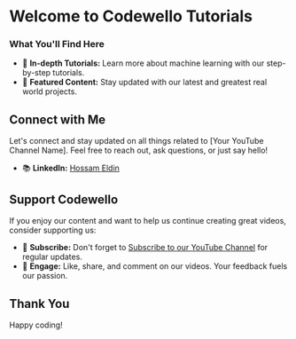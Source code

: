 # Welcome to Codewello Tutorials



### What You'll Find Here


- 🧐 **In-depth Tutorials:** Learn more about machine learning with our step-by-step tutorials.
- 🌟 **Featured Content:** Stay updated with our latest and greatest real world projects.


## Connect with Me

Let's connect and stay updated on all things related to [Your YouTube Channel Name]. Feel free to reach out, ask questions, or just say hello!


- 📚 **LinkedIn:** [Hossam Eldin](https://www.linkedin.com/in/hossam-eldin/e)

## Support Codewello

If you enjoy our content and want to help us continue creating great videos, consider supporting us:

- 📢 **Subscribe:** Don't forget to [Subscribe to our YouTube Channel](https://www.youtube.com/@Codewello) for regular updates.
- 💬 **Engage:** Like, share, and comment on our videos. Your feedback fuels our passion.


## Thank You



Happy coding!